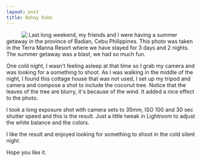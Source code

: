 ```yaml
---
layout: post
title: Bahay Kubo
---
```


<figure class="post-img">
    <img src="https://farm8.staticflickr.com/7763/17387945682_e6e8213b57_n.jpg" class="thumbNail img-post" align="left">
</figure>
Last long weekend, my friends and I were having a summer getaway in the province of Badian, Cebu Philippines.  This photo was taken in the Terra Manna Resort where we have stayed for 3 days and 2 nights.  The summer getaway was a blast, we had so much fun.

One cold night, I wasn't feeling asleep at that time so I grab my camera and was looking for a something to shoot.  As I was walking in the middle of the night, I found this cottage house that was not used, I set up my tripod and camera and compose a shot to include the coconut tree.  Notice that the leaves of the tree are blurry, it's because of the wind.  It added a nice effect to the photo.

I took a long exposure shot with camera sets to 35mm, ISO 100 and 30 sec shutter speed and this is the result.  Just a little tweak in Lightroom to adjust the white balance and the colors.

I like the result and enjoyed looking for something to shoot in the cold silent night.

Hope you like it.